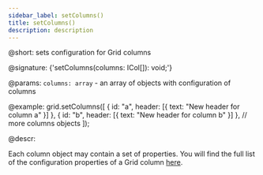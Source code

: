 ```yaml
---
sidebar_label: setColumns()
title: setColumns()
description: description
---          
```


@short: sets configuration for Grid columns

@signature: {'setColumns(columns: ICol[]): void;'}

@params:
`columns: array` - an array of objects with configuration of columns

@example:
grid.setColumns([
    { id: "a", header: [{ text: "New header for column a" }] },
    { id: "b", header: [{ text: "New header for column b" }] },
	// more columns objects
]);

@descr:

Each column object may contain a set of properties. You will find the full list of the configuration properties of a Grid column [here](grid/api/api_gridcolumn_properties.md).
